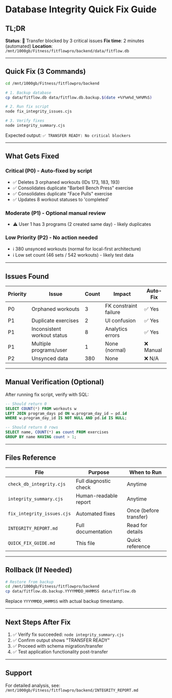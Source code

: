 # Database Integrity Quick Fix Guide

## TL;DR

**Status**: 🔴 Transfer blocked by 3 critical issues
**Fix time**: 2 minutes (automated)
**Location**: `/mnt/1000gb/Fitness/fitflowpro/backend/data/fitflow.db`

---

## Quick Fix (3 Commands)

```bash
cd /mnt/1000gb/Fitness/fitflowpro/backend

# 1. Backup database
cp data/fitflow.db data/fitflow.db.backup.$(date +%Y%m%d_%H%M%S)

# 2. Run fix script
node fix_integrity_issues.cjs

# 3. Verify fixes
node integrity_summary.cjs
```

Expected output: `✅ TRANSFER READY: No critical blockers`

---

## What Gets Fixed

### Critical (P0) - Auto-fixed by script
- ✅ Deletes 3 orphaned workouts (IDs 173, 183, 193)
- ✅ Consolidates duplicate "Barbell Bench Press" exercise
- ✅ Consolidates duplicate "Face Pulls" exercise
- ✅ Updates 8 workout statuses to 'completed'

### Moderate (P1) - Optional manual review
- ⚠️ User 1 has 3 programs (2 created same day) - likely duplicates

### Low Priority (P2) - No action needed
- ℹ️ 380 unsynced workouts (normal for local-first architecture)
- ℹ️ Low set count (46 sets / 542 workouts) - likely test data

---

## Issues Found

| Priority | Issue | Count | Impact | Auto-Fix |
|----------|-------|-------|--------|----------|
| P0 | Orphaned workouts | 3 | FK constraint failure | ✅ Yes |
| P1 | Duplicate exercises | 2 | UI confusion | ✅ Yes |
| P1 | Inconsistent workout status | 8 | Analytics errors | ✅ Yes |
| P1 | Multiple programs/user | 1 | None (normal) | ❌ Manual |
| P2 | Unsynced data | 380 | None | ❌ N/A |

---

## Manual Verification (Optional)

After running fix script, verify with SQL:

```sql
-- Should return 0
SELECT COUNT(*) FROM workouts w
LEFT JOIN program_days pd ON w.program_day_id = pd.id
WHERE w.program_day_id IS NOT NULL AND pd.id IS NULL;

-- Should return 0 rows
SELECT name, COUNT(*) as count FROM exercises
GROUP BY name HAVING count > 1;
```

---

## Files Reference

| File | Purpose | When to Run |
|------|---------|-------------|
| `check_db_integrity.cjs` | Full diagnostic check | Anytime |
| `integrity_summary.cjs` | Human-readable report | Anytime |
| `fix_integrity_issues.cjs` | Automated fixes | Once (before transfer) |
| `INTEGRITY_REPORT.md` | Full documentation | Read for details |
| `QUICK_FIX_GUIDE.md` | This file | Quick reference |

---

## Rollback (If Needed)

```bash
# Restore from backup
cd /mnt/1000gb/Fitness/fitflowpro/backend
cp data/fitflow.db.backup.YYYYMMDD_HHMMSS data/fitflow.db
```

Replace `YYYYMMDD_HHMMSS` with actual backup timestamp.

---

## Next Steps After Fix

1. ✅ Verify fix succeeded: `node integrity_summary.cjs`
2. ✅ Confirm output shows "TRANSFER READY"
3. ✅ Proceed with schema migration/transfer
4. ✅ Test application functionality post-transfer

---

## Support

For detailed analysis, see: `/mnt/1000gb/Fitness/fitflowpro/backend/INTEGRITY_REPORT.md`
